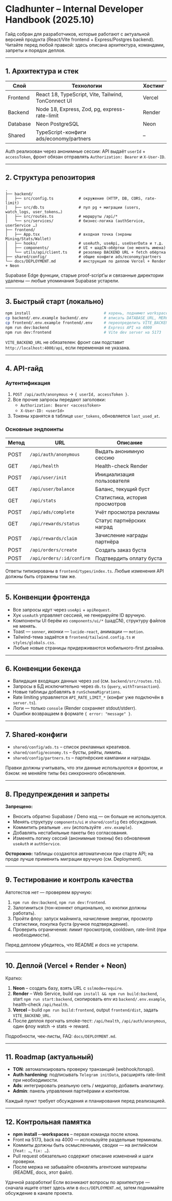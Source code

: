 # Cladhunter – Internal Developer Handbook (2025.10)

Гайд собран для разработчиков, которые работают с актуальной версией продукта (React/Vite frontend + Express/Postgres backend). Читайте перед любой правкой: здесь описана архитектура, командами, запреты и порядок деплоя.

---

## 1. Архитектура и стек

| Слой       | Технологии                                    | Хостинг |
|------------|-----------------------------------------------|---------|
| Frontend   | React 18, TypeScript, Vite, Tailwind, TonConnect UI | Vercel  |
| Backend    | Node 18, Express, Zod, pg, express-rate-limit | Render  |
| Database   | Neon PostgreSQL                               | Neon    |
| Shared     | TypeScript-конфиги ads/economy/partners       | –       |

Auth реализован через анонимные сессии: API выдаёт `userId` + `accessToken`, фронт обязан отправлять `Authorization: Bearer` и `X-User-ID`.

---

## 2. Структура репозитория

```
.
├── backend/
│   ├── src/config.ts           # окружение (HTTP, DB, CORS, rate-limit)
│   ├── src/db.ts               # пул pg + миграции (users, watch_logs, user_tokens…)
│   ├── src/routes.ts           # маршруты /api/*
│   └── src/services/           # бизнес-логика (authService, userService …)
├── frontend/
│   ├── App.tsx                 # входная точка (экраны Mining/Stats/Wallet)
│   ├── hooks/                  # useAuth, useApi, useUserData и т.д.
│   ├── components/             # UI + шадCN-обёртки (не менять имена)
│   └── utils/api/client.ts     # резолвер BACKEND URL + fetch обёртка
├── shared/config/              # общие конфиги ads/economy/partners
└── docs/DEPLOYMENT.md          # инструкция по деплою Vercel + Render + Neon
```

Supabase Edge функции, старые proof-script’ы и связанные директории удалены — любые упоминания Supabase устарели.

---

## 3. Быстрый старт (локально)

```bash
npm install                                # корень, поднимет workspaces
cp backend/.env.example backend/.env       # вписать DATABASE_URL, MERCHANT_WALLET и т.д.
cp frontend/.env.example frontend/.env     # переопределить VITE_BACKEND_URL при необходимости
npm run dev:backend                        # Express API на 4000
npm run dev:frontend                       # Vite dev server на 5173
```

`VITE_BACKEND_URL` не обязателен: фронт сам подставит `http://localhost:4000/api`, если переменная не указана.

---

## 4. API-гайд

### Аутентификация
1. `POST /api/auth/anonymous` → `{ userId, accessToken }`.
2. Все прочие запросы передают заголовки:
   - `Authorization: Bearer <accessToken>`
   - `X-User-ID: <userId>`
3. Токены хранятся в таблице `user_tokens`, обновляется `last_used_at`.

### Основные эндпоинты
| Метод | URL                         | Описание                       |
|-------|----------------------------|--------------------------------|
| POST  | `/api/auth/anonymous`      | Выдать анонимную сессию        |
| GET   | `/api/health`              | Health-check Render            |
| POST  | `/api/user/init`           | Инициализация пользователя     |
| GET   | `/api/user/balance`        | Баланс, текущий буст           |
| GET   | `/api/stats`               | Статистика, история просмотров |
| POST  | `/api/ads/complete`        | Учёт просмотра рекламы         |
| GET   | `/api/rewards/status`      | Статус партнёрских наград      |
| POST  | `/api/rewards/claim`       | Зачисление награды партнёра    |
| POST  | `/api/orders/create`       | Создать заказ буста            |
| POST  | `/api/orders/:id/confirm`  | Подтвердить оплату буста       |

Ответы типизированы в `frontend/types/index.ts`. Любые изменения API должны быть отражены там же.

---

## 5. Конвенции фронтенда

- Все запросы идут через `useApi` + `apiRequest`.
- Хук `useAuth` управляет сессией, не генерируйте ID вручную.
- Компоненты UI берём из `components/ui/*` (шадCN), структуру файлов не менять.
- Toast — `sonner`, иконки — `lucide-react`, анимации — `motion`.
- Tailwind-тема задаётся в `frontend/tailwind.config.ts` и `styles/globals.css`.
- Любые новые страницы придерживаются мобильного-first дизайна.

---

## 6. Конвенции бекенда

- Валидация входящих данных через `zod` (см. `backend/src/routes.ts`).
- Запросы в БД исключительно через `db.ts` (`query`, `withTransaction`).
- Новые таблицы добавлять в `runSchemaMigrations`.
- Rate limiting управляется `API_RATE_LIMIT_*` (конфиг уже подключён в `server.ts`).
- Логи — только `console` (Render сохраняет stdout/stderr).
- Ошибки возвращаем в формате `{ error: "message" }`.

---

## 7. Shared-конфиги

- `shared/config/ads.ts` – список рекламных креативов.
- `shared/config/economy.ts` – бусты, рейты, лимиты.
- `shared/config/partners.ts` – партнёрские кампании и награды.

Правки должны учитывать, что эти данные используются и фронтом, и бэком: не меняйте типы без синхронного обновления.

---

## 8. Предупреждения и запреты

**Запрещено:**
- Вносить обратно Supabase / Deno код — он больше не используется.
- Менять структуру `components/ui` и `shared/config` без обсуждения.
- Коммитить реальные `.env` (используйте `.env.example`).
- Добавлять нестабильные пакеты без согласования.
- Изменять логику сессий (анонимные токены) без обновления `useAuth` и `authService`.

**Осторожно:** таблицы создаются автоматически при старте API; на проде лучше применить миграции вручную (см. Deployment).

---

## 9. Тестирование и контроль качества

Автотестов нет — проверяем вручную:
1. `npm run dev:backend`, `npm run dev:frontend`.
2. Залогиниться (тон-коннект опционально, но кнопки должны работать).
3. Пройти флоу: запуск майнинга, начисление энергии, просмотр статистики, покупка буста (ручное подтверждение).
4. Проверить ограничения: лимит просмотров, cooldown, rate-limit (при необходимости).

Перед деплоем убедитесь, что README и docs не устарели.

---

## 10. Деплой (Vercel + Render + Neon)

Кратко:
1. **Neon** – создать базу, взять URL с `sslmode=require`.
2. **Render** – Web Service, build `npm install && npm run build:backend`, start `npm run start:backend`, скопировать env из `backend/.env.example`, health-check `/api/health`.
3. **Vercel** – build `npm run build:frontend`, output `frontend/dist`, задать `VITE_BACKEND_URL`.
4. После деплоя прогнать smoke-тест: `/api/health`, `/api/auth/anonymous`, один флоу watch → stats → reward.

Подробности, чек-листы, FAQ: `docs/DEPLOYMENT.md`.

---

## 11. Roadmap (актуальный)

- **TON**: автоматизировать проверку транзакций (webhook/tonapi).
- **Auth hardening**: подписывать `Telegram initData`, расширять rate-limit при необходимости.
- **Ads**: интегрировать реальную сеть / медиатор, добавить аналитику.
- **Admin**: панель управления партнёрами и контентом.

Каждый пункт требует обсуждения и планирования перед реализацией.

---

## 12. Контрольная памятка

- **npm install --workspaces** – первая команда после клона.
- Front на 5173, back на 4000 — используйте раздельные терминалы.
- Коммиты должны быть осмысленными, сводки — на английском (`feat: …`, `fix: …`).
- Pull request обязательно содержит описание изменений и шаги проверки.
- После мержа не забывайте обновлять агентские материалы (README, docs, этот файл).

Удачной разработки! Если возникают вопросы по архитектуре — сначала ищите ответ здесь или в `docs/DEPLOYMENT.md`, затем поднимайте обсуждение в канале проекта.
